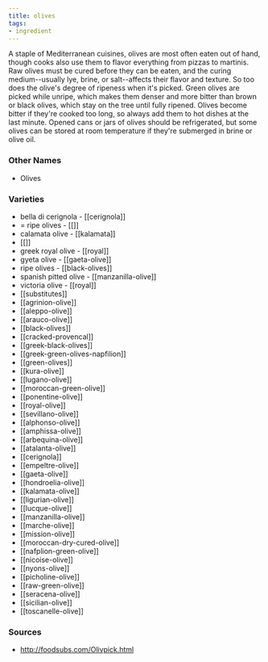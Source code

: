 ```yaml
---
title: olives
tags:
- ingredient
---
```

A staple of Mediterranean cuisines, olives are most often eaten out of hand, though cooks also use them to flavor everything from pizzas to martinis. Raw olives must be cured before they can be eaten, and the curing medium--usually lye, brine, or salt--affects their flavor and texture. So too does the olive's degree of ripeness when it's picked. Green olives are picked while unripe, which makes them denser and more bitter than brown or black olives, which stay on the tree until fully ripened. Olives become bitter if they're cooked too long, so always add them to hot dishes at the last minute. Opened cans or jars of olives should be refrigerated, but some olives can be stored at room temperature if they're submerged in brine or olive oil.

### Other Names

* Olives

### Varieties

* bella di cerignola - [[cerignola]]
* = ripe olives - [[]]
* calamata olive - [[kalamata]]
* [[]]
* greek royal olive - [[royal]]
* gyeta olive - [[gaeta-olive]]
* ripe olives - [[black-olives]]
* spanish pitted olive - [[manzanilla-olive]]
* victoria olive - [[royal]]
* [[substitutes]]
* [[agrinion-olive]]
* [[aleppo-olive]]
* [[arauco-olive]]
* [[black-olives]]
* [[cracked-provencal]]
* [[greek-black-olives]]
* [[greek-green-olives-napfilion]]
* [[green-olives]]
* [[kura-olive]]
* [[lugano-olive]]
* [[moroccan-green-olive]]
* [[ponentine-olive]]
* [[royal-olive]]
* [[sevillano-olive]]
* [[alphonso-olive]]
* [[amphissa-olive]]
* [[arbequina-olive]]
* [[atalanta-olive]]
* [[cerignola]]
* [[empeltre-olive]]
* [[gaeta-olive]]
* [[hondroelia-olive]]
* [[kalamata-olive]]
* [[ligurian-olive]]
* [[lucque-olive]]
* [[manzanilla-olive]]
* [[marche-olive]]
* [[mission-olive]]
* [[moroccan-dry-cured-olive]]
* [[nafplion-green-olive]]
* [[nicoise-olive]]
* [[nyons-olive]]
* [[picholine-olive]]
* [[raw-green-olive]]
* [[seracena-olive]]
* [[sicilian-olive]]
* [[toscanelle-olive]]

### Sources
* http://foodsubs.com/Olivpick.html
